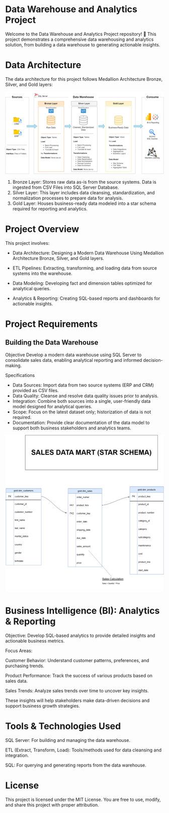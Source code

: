 # Data Warehouse and Analytics Project
Welcome to the Data Warehouse and Analytics Project repository! 🚀
This project demonstrates a comprehensive data warehousing and analytics solution, from building a data warehouse to generating actionable insights. 

# Data Architecture
The data architecture for this project follows Medallion Architecture Bronze, Silver, and Gold layers:

![data_architecture](docs/data_architecture.png)


1. Bronze Layer: Stores raw data as-is from the source systems. Data is ingested from CSV Files into SQL Server Database.
2. Silver Layer: This layer includes data cleansing, standardization, and normalization processes to prepare data for analysis.
3. Gold Layer: Houses business-ready data modeled into a star schema required for reporting and analytics.



# Project Overview 
This project involves:
* Data Architecture: Designing a Modern Data Warehouse Using Medallion Architecture Bronze, Silver, and Gold layers.
  
* ETL Pipelines: Extracting, transforming, and loading data from source systems into the warehouse.
  
* Data Modeling: Developing fact and dimension tables optimized for analytical queries.
  
* Analytics & Reporting: Creating SQL-based reports and dashboards for actionable insights.

# Project Requirements

## Building the Data Warehouse 
Objective
Develop a modern data warehouse using SQL Server to consolidate sales data, enabling analytical reporting and informed decision-making.

Specifications
* Data Sources: Import data from two source systems (ERP and CRM) provided as CSV files.
* Data Quality: Cleanse and resolve data quality issues prior to analysis.
* Integration: Combine both sources into a single, user-friendly data model designed for analytical queries.
* Scope: Focus on the latest dataset only; historization of data is not required.
* Documentation: Provide clear documentation of the data model to support both business stakeholders and analytics teams.

![starschema](docs/datamodels.png)

#  Business Intelligence (BI): Analytics & Reporting


Objective:
Develop SQL-based analytics to provide detailed insights and actionable business metrics.

Focus Areas:

Customer Behavior: Understand customer patterns, preferences, and purchasing trends.

Product Performance: Track the success of various products based on sales data.

Sales Trends: Analyze sales trends over time to uncover key insights.

These insights will help stakeholders make data-driven decisions and support business growth strategies.

# Tools & Technologies Used
SQL Server: For building and managing the data warehouse.

ETL (Extract, Transform, Load): Tools/methods used for data cleansing and integration.

SQL: For querying and generating reports from the data warehouse.


# License 
This project is licensed under the MIT License. You are free to use, modify, and share this project with proper attribution.
